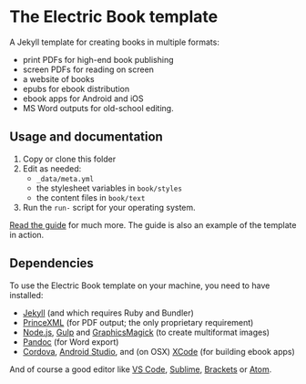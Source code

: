 # The Electric Book template

A Jekyll template for creating books in multiple formats:

* print PDFs for high-end book publishing
* screen PDFs for reading on screen
* a website of books
* epubs for ebook distribution
* ebook apps for Android and iOS
* MS Word outputs for old-school editing.

## Usage and documentation

1. Copy or clone this folder
2. Edit as needed:
   * `_data/meta.yml` 
   * the stylesheet variables in `book/styles`
   * the content files in `book/text`
3. Run the `run-` script for your operating system.

[Read the guide](https://electricbookworks.github.io/electric-book) for much more. The guide is also an example of the template in action.

## Dependencies

To use the Electric Book template on your machine, you need to have installed:

* [Jekyll](https://jekyllrb.com/) \(and which requires Ruby and Bundler\)
* [PrinceXML](http://www.princexml.com/) \(for PDF output; the only proprietary requirement\)
* [Node.js](https://nodejs.org), [Gulp](https://gulpjs.com/) and [GraphicsMagick](http://www.graphicsmagick.org/) \(to create multiformat images\)
* [Pandoc](http://pandoc.org/) \(for Word export\)
* [Cordova](https://cordova.apache.org), [Android Studio](https://developer.android.com/studio), and \(on OSX\) [XCode](https://developer.apple.com/xcode/) \(for building ebook apps\)

And of course a good editor like [VS Code](https://code.visualstudio.com/), [Sublime](https://www.sublimetext.com/), [Brackets](http://brackets.io/) or [Atom](https://atom.io/).

